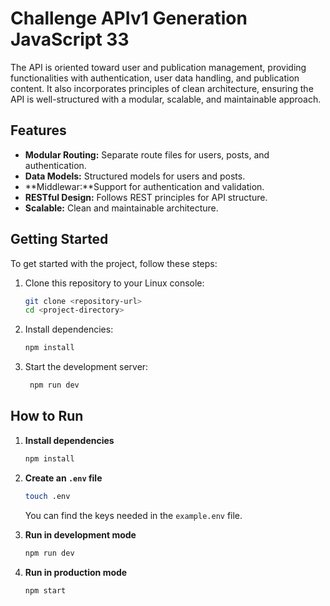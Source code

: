 # Challenge APIv1 Generation JavaScript 33

The API is oriented toward user and publication management, providing functionalities with authentication, user data handling, and publication content. It also incorporates principles of clean architecture, ensuring the API is well-structured with a modular, scalable, and maintainable approach.

## Features

- **Modular Routing:** Separate route files for users, posts, and authentication.
- **Data Models:** Structured models for users and posts.
- **Middlewar:**Support for authentication and validation.
- **RESTful Design:** Follows REST principles for API structure.
- **Scalable:** Clean and maintainable architecture.

## Getting Started

To get started with the project, follow these steps:

1. Clone this repository to your Linux console:
   ```bash
   git clone <repository-url>
   cd <project-directory>


2. Install dependencies:
   ```bash
   npm install


3. Start the development server:
   ```bash
    npm run dev


## How to Run

1. **Install dependencies**

    ```bash
    npm install
    ```

2. **Create an `.env` file**

    ```bash
    touch .env
    ```

    You can find the keys needed in the `example.env` file.

3. **Run in development mode**

    ```bash
    npm run dev
    ```

4. **Run in production mode**

    ```bash
    npm start
    ```

